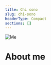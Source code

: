 ```yaml
---
title: Chi sono
slug: chi-sono
headerType: Compact
sections: []
---
```


![Me](/images/trees.jpg)

# About me
